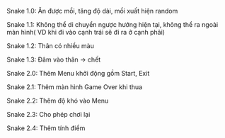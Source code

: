 Snake 1.0: Ăn được mồi, tăng độ dài, mồi xuất hiện random

Snake 1.1: Không thể di chuyển ngược hướng hiện tại, không thể ra ngoài màn hình( VD khi đi vào cạnh trái sẽ đi ra ở cạnh phải)

Snake 1.2: Thân có nhiều màu

Snake 1.3: Đâm vào thân -> chết



Snake 2.0: Thêm Menu khởi động gồm Start, Exit

Snake 2.1: Thêm màn hình Game Over khi thua

Snake 2.2: Thêm độ khó vào Menu

Snake 2.3: Cho phép chơi lại

Snake 2.4: Thêm tính điểm
